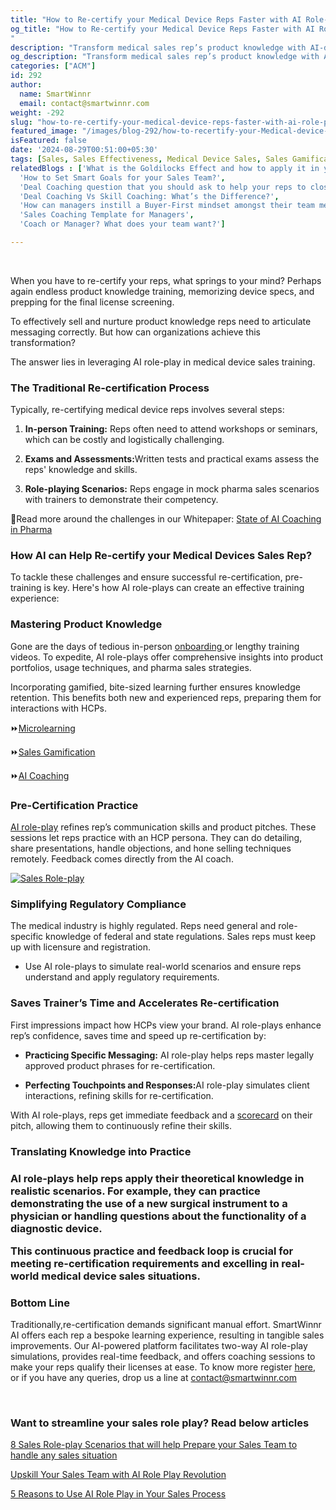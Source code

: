 ```yaml
---
title: "How to Re-certify your Medical Device Reps Faster with AI Role-plays"
og_title: "How to Re-certify your Medical Device Reps Faster with AI Role-plays 
"
description: "Transform medical sales rep’s product knowledge with AI-driven training solutions. Ramp-up onboarding, role-play practice, personalized training & instant feedback with AI coaching and sales gamification."
og_description: "Transform medical sales rep’s product knowledge with AI-driven training solutions. Ramp-up onboarding, role-play practice, personalized training & instant feedback with AI coaching and sales gamification."
categories: ["ACM"]
id: 292
author:
  name: SmartWinnr
  email: contact@smartwinnr.com
weight: -292
slug: "how-to-re-certify-your-medical-device-reps-faster-with-ai-role-plays"
featured_image: "/images/blog-292/how-to-recertify-your-Medical-device-reps-faster-with-ai-roleplays.png"
isFeatured: false
date: '2024-08-29T00:51:00+05:30'
tags: [Sales, Sales Effectiveness, Medical Device Sales, Sales Gamification Software ]
relatedBlogs : ['What is the Goldilocks Effect and how to apply it in your business?',
  'How to Set Smart Goals for your Sales Team?',
  'Deal Coaching question that you should ask to help your reps to close more deals',
  'Deal Coaching Vs Skill Coaching: What’s the Difference?',
  'How can managers instill a Buyer-First mindset amongst their team members?',
  'Sales Coaching Template for Managers',
  'Coach or Manager? What does your team want?']

---
```

<br>  

When you have to re-certify your reps, what springs to your mind? Perhaps again endless product knowledge training, memorizing device specs, and prepping for the final license screening.  

To effectively sell and nurture product knowledge reps need to articulate messaging correctly. But how can organizations achieve this transformation?  

The answer lies in leveraging AI role-play in medical device sales training.  

<h3 class="ml-bold-text ml-margin-top-bottom20">The Traditional Re-certification Process  </h3>

Typically, re-certifying medical device reps involves several steps: 
<ol>
    <li>
      <p><b>In-person Training:</b> Reps often need to attend workshops or seminars, which can be costly and logistically challenging.</p>
    </li>
    <li>
      <p><b>Exams and Assessments:</b>Written tests and practical exams assess the reps' knowledge and skills. </p>
    </li>
    <li>
      <p><b>Role-playing Scenarios:</b> Reps engage in mock pharma sales scenarios with trainers to demonstrate their competency. </p>
    </li>
</ol>

<p> 📌Read more around the challenges in our Whitepaper: <a href="https://docsend.dropbox.com/view/3cadqawqp8i6s6cx" target="_blank" class="">
State of AI Coaching in Pharma</a>


<h3 class="ml-bold-text ml-margin-top-bottom20">How AI can Help Re-certify your Medical Devices Sales Rep?</h3>

To tackle these challenges and ensure successful re-certification, pre-training is key. Here's how AI role-plays can create an effective training experience:  


<h3 class="ml-bold-text ml-margin-top-bottom20">Mastering Product Knowledge</h3>



<p>Gone are the days of tedious in-person  <a href="https://www.smartwinnr.com/post/ramp-up-new-hire-with-preboarding-activities/" target="_blank" class="">onboarding
</a> or lengthy training videos. To expedite, AI role-plays offer comprehensive insights into product portfolios, usage techniques, and pharma sales strategies.  
</p>
<p>Incorporating gamified, bite-sized learning further ensures knowledge retention. This benefits both new and experienced reps, preparing them for interactions with HCPs. 
</p>

<p>⏩<a href="https://www.smartwinnr.com/product/targeted-learning" target="_blank" class="">Microlearning </a>
</p>

<p>⏩<a href="https://www.smartwinnr.com/product/gamification" target="_blank" class="">Sales Gamification</a>
</p> 

<p>
⏩<a href="https://www.smartwinnr.com/product/two-way-ai-role-plays" target="_blank" class="">AI Coaching</a>
</p>

<h3 class="ml-bold-text ml-margin-top-bottom20">Pre-Certification Practice </h3>

<p><a href="https://www.smartwinnr.com/post/upskill-your-sales-team-with-ai-role-play-revolution/" target="_blank" class="">AI role-play</a> refines rep’s communication skills and product pitches. These sessions let reps practice with an HCP persona. They can do detailing, share presentations, handle objections, and hone selling techniques remotely. Feedback comes directly from the AI coach. 
</p>


<a href="https://www.smartwinnr.com/neo-ai-pilot-registration/">
    <img src="/images/blog-292/sales-role play-medical-devices.png" alt="Sales Role-play">
</a>

<h3 class="ml-bold-text ml-margin-top-bottom20">Simplifying Regulatory Compliance </h3>

The medical industry is highly regulated. Reps need general and role-specific knowledge of federal and state regulations. Sales reps must keep up with licensure and registration.

<ul>
  <li>
  <p>Use AI role-plays to simulate real-world scenarios and ensure reps understand and apply regulatory requirements.</p>
  </li>
</ul>


<h3 class="ml-bold-text ml-margin-top-bottom20">Saves Trainer’s Time and Accelerates Re-certification  </h3>

First impressions impact how HCPs view your brand.  AI role-plays enhance rep’s confidence, saves time and speed up re-certification by: 
<ul>
  <li>
  <p><b>Practicing Specific Messaging:</b> AI role-play helps reps master legally approved product phrases for re-certification.</p>
  </li>
   <li>
  <p><b>Perfecting Touchpoints and Responses:</b>AI role-play simulates client interactions, refining skills for re-certification. 
</p>
  </li>
</ul>

<p>With AI role-plays, reps get immediate feedback and a <a href="https://www.smartwinnr.com/product/two-way-ai-role-plays/?utm_source=recertificationblog&utm_medium=recertificationblog&utm_campaign=recertificationblog">scorecard</a> on their pitch, allowing them to continuously refine their skills. 
</p>

<h3 class="ml-bold-text ml-margin-top-bottom20">Translating Knowledge into Practice<h3>
 
<p>AI role-plays help reps apply their theoretical knowledge in realistic scenarios. For example, they can practice demonstrating the use of a new surgical instrument to a physician or handling questions about the functionality of a diagnostic device. 
</p>
 
<p>This continuous practice and feedback loop is crucial for meeting re-certification requirements and excelling in real-world medical device sales situations. 
</p>

<h3 class="ml-bold-text ml-margin-top-bottom20">Bottom Line </h3>
<p>Traditionally,re-certification demands significant manual effort. SmartWinnr AI offers each rep a bespoke learning experience, resulting in tangible sales improvements. Our AI-powered platform facilitates two-way AI role-play simulations, provides real-time feedback, and offers coaching sessions to make your reps qualify their licenses at ease.  
To know more register <a href="https://www.smartwinnr.com/request-demo" target="_blank" class="">here</a>, or if you have any queries, drop us a line at <a href="mailto:contact@smartwinnr.com" target="_blank" class=""><span>contact@smartwinnr.com</span></a>
</p>



<br/>

<h3 class="ml-bold-text ml-margin-top-bottom20">Want to streamline your sales role play? Read below articles</h3>

<a href="https://www.smartwinnr.com/post/8-sales-role-play-scenarios-that-will-help-prepare-your-sales-team-to-handle-any-sales-situation" target="_blank" class="">8 Sales Role-play Scenarios that will help Prepare your Sales Team to handle any sales situation</a>

<a href="https://www.smartwinnr.com/post/upskill-your-sales-team-with-ai-role-play-revolution/" target="_blank" class="">Upskill Your Sales Team with AI Role Play Revolution </a>

<a href="https://www.smartwinnr.com/post/5-reasons-to-use-ai-role-play-in-your-sales-process/" target="_blank" class="">5 Reasons to Use AI Role Play in Your Sales Process </a>